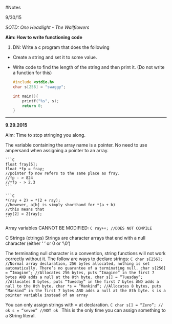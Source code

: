#Notes

9/30/15

*SOTD: One Headlight - The Wallflowers*

**Aim: How to write functioning code**

1. DN: Write a c program that does the following

- Create a string and set it to some value.
- Write code to find the length of the string and then print it. (Do not write a function for this)

   ```C
   #include <stdio.h>
   char s[256] = "swaggy"; 

   int main(){
       printf("%s", s);
       return 0;
   }
   ```
---

**9.29.2015**

Aim: Time to stop stringing you along.

The variable containing the array name is a pointer. No need to use ampersand when assigning a pointer to an array.

    ```C	     
    float fray[5];
    float *fp = fray;
    //pointer fp now refers to the same place as fray.
    //fp - > 824
    //*fp - > 2.3
    ```

    ```C	
    *(ray + 2) = *(2 + ray);
    //however, a[b] is simply shorthand for *(a + b)
    //this means that
    ray[2] = 2[ray];
    ```

Array variables CANNOT BE MODIFIED:
    ```C
    ray++;
    //DOES NOT COMPILE
    ```

C Strings (ctrings)
Strings are character arrays that end with a null character (either ‘ ‘ or 0 or ‘\0’)

The terminating null character is a convention, string functions will not work correctly without it. 
The follow are ways to declare strings:
    ```C
    char s[256];
    //Normal array declaration, 256 bytes allocated, nothing is set automatically. There’s no guarantee of a terminating null.
    char s[256] = “Imagine”;
    //Allocates 256 bytes, puts “Imagine” in the first 7 bytes AND adds a null at the 8th byte.
    char s[] = “Tuesday”;
    //Allocates 8 bytes, puts “Tuesday” in the first 7 bytes AND adds a null to the 8th byte.
    char *s = “Mankind”;
    //Allocates 8 bytes, puts “Mankind” in the first 7 bytes AND adds a null at the 8th byte. s is a pointer variable instead of an array
    ```
		
You can only assign strings with = at declaration.
    ```C
char s[] = “Zero”; // ok
s = “seven” //NOT ok
    ```
This is the only time you can assign something to a String literal.
